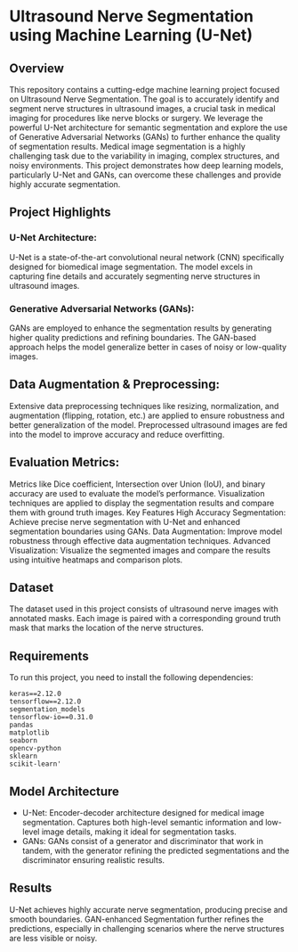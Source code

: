 # Ultrasound Nerve Segmentation using Machine Learning (U-Net)

## Overview
This repository contains a cutting-edge machine learning project focused on Ultrasound Nerve Segmentation. The goal is to accurately identify and segment nerve structures in ultrasound images, a crucial task in medical imaging for procedures like nerve blocks or surgery. We leverage the powerful U-Net architecture for semantic segmentation and explore the use of Generative Adversarial Networks (GANs) to further enhance the quality of segmentation results.
Medical image segmentation is a highly challenging task due to the variability in imaging, complex structures, and noisy environments. This project demonstrates how deep learning models, particularly U-Net and GANs, can overcome these challenges and provide highly accurate segmentation.

## Project Highlights
### U-Net Architecture:

U-Net is a state-of-the-art convolutional neural network (CNN) specifically designed for biomedical image segmentation.
The model excels in capturing fine details and accurately segmenting nerve structures in ultrasound images.
### Generative Adversarial Networks (GANs):

GANs are employed to enhance the segmentation results by generating higher quality predictions and refining boundaries.
The GAN-based approach helps the model generalize better in cases of noisy or low-quality images.
## Data Augmentation & Preprocessing:

Extensive data preprocessing techniques like resizing, normalization, and augmentation (flipping, rotation, etc.) are applied to ensure robustness and better generalization of the model.
Preprocessed ultrasound images are fed into the model to improve accuracy and reduce overfitting.

## Evaluation Metrics:
Metrics like Dice coefficient, Intersection over Union (IoU), and binary accuracy are used to evaluate the model’s performance.
Visualization techniques are applied to display the segmentation results and compare them with ground truth images.
Key Features
High Accuracy Segmentation: Achieve precise nerve segmentation with U-Net and enhanced segmentation boundaries using GANs.
Data Augmentation: Improve model robustness through effective data augmentation techniques.
Advanced Visualization: Visualize the segmented images and compare the results using intuitive heatmaps and comparison plots.

## Dataset
The dataset used in this project consists of ultrasound nerve images with annotated masks. Each image is paired with a corresponding ground truth mask that marks the location of the nerve structures.

## Requirements
To run this project, you need to install the following dependencies:
```
keras==2.12.0
tensorflow==2.12.0
segmentation_models
tensorflow-io==0.31.0
pandas
matplotlib
seaborn
opencv-python
sklearn
scikit-learn'
```

## Model Architecture
- U-Net:
Encoder-decoder architecture designed for medical image segmentation.
Captures both high-level semantic information and low-level image details, making it ideal for segmentation tasks.
- GANs:
GANs consist of a generator and discriminator that work in tandem, with the generator refining the predicted segmentations and the discriminator ensuring realistic results.

## Results
U-Net achieves highly accurate nerve segmentation, producing precise and smooth boundaries.
GAN-enhanced Segmentation further refines the predictions, especially in challenging scenarios where the nerve structures are less visible or noisy.
